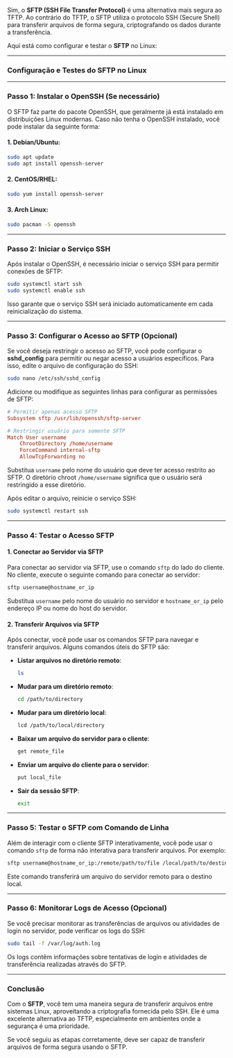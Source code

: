 Sim, o **SFTP (SSH File Transfer Protocol)** é uma alternativa mais segura ao TFTP. Ao contrário do TFTP, o SFTP utiliza o protocolo SSH (Secure Shell) para transferir arquivos de forma segura, criptografando os dados durante a transferência.

Aqui está como configurar e testar o **SFTP** no Linux:

---

### **Configuração e Testes do SFTP no Linux**

---

### **Passo 1: Instalar o OpenSSH (Se necessário)**

O SFTP faz parte do pacote OpenSSH, que geralmente já está instalado em distribuições Linux modernas. Caso não tenha o OpenSSH instalado, você pode instalar da seguinte forma:

#### 1. **Debian/Ubuntu**:
```bash
sudo apt update
sudo apt install openssh-server
```

#### 2. **CentOS/RHEL**:
```bash
sudo yum install openssh-server
```

#### 3. **Arch Linux**:
```bash
sudo pacman -S openssh
```

---

### **Passo 2: Iniciar o Serviço SSH**

Após instalar o OpenSSH, é necessário iniciar o serviço SSH para permitir conexões de SFTP:

```bash
sudo systemctl start ssh
sudo systemctl enable ssh
```

Isso garante que o serviço SSH será iniciado automaticamente em cada reinicialização do sistema.

---

### **Passo 3: Configurar o Acesso ao SFTP (Opcional)**

Se você deseja restringir o acesso ao SFTP, você pode configurar o **sshd_config** para permitir ou negar acesso a usuários específicos. Para isso, edite o arquivo de configuração do SSH:

```bash
sudo nano /etc/ssh/sshd_config
```

Adicione ou modifique as seguintes linhas para configurar as permissões de SFTP:

```conf
# Permitir apenas acesso SFTP
Subsystem sftp /usr/lib/openssh/sftp-server

# Restringir usuário para somente SFTP
Match User username
    ChrootDirectory /home/username
    ForceCommand internal-sftp
    AllowTcpForwarding no
```

Substitua `username` pelo nome do usuário que deve ter acesso restrito ao SFTP. O diretório chroot `/home/username` significa que o usuário será restringido a esse diretório.

Após editar o arquivo, reinicie o serviço SSH:

```bash
sudo systemctl restart ssh
```

---

### **Passo 4: Testar o Acesso SFTP**

#### 1. **Conectar ao Servidor via SFTP**

Para conectar ao servidor via SFTP, use o comando `sftp` do lado do cliente. No cliente, execute o seguinte comando para conectar ao servidor:

```bash
sftp username@hostname_or_ip
```

Substitua `username` pelo nome do usuário no servidor e `hostname_or_ip` pelo endereço IP ou nome do host do servidor.

#### 2. **Transferir Arquivos via SFTP**

Após conectar, você pode usar os comandos SFTP para navegar e transferir arquivos. Alguns comandos úteis do SFTP são:

- **Listar arquivos no diretório remoto**:
  ```bash
  ls
  ```

- **Mudar para um diretório remoto**:
  ```bash
  cd /path/to/directory
  ```

- **Mudar para um diretório local**:
  ```bash
  lcd /path/to/local/directory
  ```

- **Baixar um arquivo do servidor para o cliente**:
  ```bash
  get remote_file
  ```

- **Enviar um arquivo do cliente para o servidor**:
  ```bash
  put local_file
  ```

- **Sair da sessão SFTP**:
  ```bash
  exit
  ```

---

### **Passo 5: Testar o SFTP com Comando de Linha**

Além de interagir com o cliente SFTP interativamente, você pode usar o comando `sftp` de forma não interativa para transferir arquivos. Por exemplo:

```bash
sftp username@hostname_or_ip:/remote/path/to/file /local/path/to/destination
```

Este comando transferirá um arquivo do servidor remoto para o destino local.

---

### **Passo 6: Monitorar Logs de Acesso (Opcional)**

Se você precisar monitorar as transferências de arquivos ou atividades de login no servidor, pode verificar os logs do SSH:

```bash
sudo tail -f /var/log/auth.log
```

Os logs contêm informações sobre tentativas de login e atividades de transferência realizadas através do SFTP.

---

### **Conclusão**

Com o **SFTP**, você tem uma maneira segura de transferir arquivos entre sistemas Linux, aproveitando a criptografia fornecida pelo SSH. Ele é uma excelente alternativa ao TFTP, especialmente em ambientes onde a segurança é uma prioridade.

Se você seguiu as etapas corretamente, deve ser capaz de transferir arquivos de forma segura usando o SFTP.